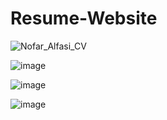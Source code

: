 # Resume-Website

![Nofar_Alfasi_CV](https://user-images.githubusercontent.com/38184193/92422195-02e92680-f185-11ea-9e5d-bcf71e662909.png)

![image](https://user-images.githubusercontent.com/38184193/56472915-426a8200-646d-11e9-90c5-e72772091961.png)

![image](https://user-images.githubusercontent.com/38184193/56472807-0682ed00-646c-11e9-9b49-b88c5b5b256a.png)

![image](https://user-images.githubusercontent.com/38184193/56472830-2c0ff680-646c-11e9-951a-43488d1936ad.png)
